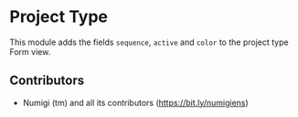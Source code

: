 # Project Type

This module adds the fields  `sequence`, `active` and `color` to the project type Form view.

Contributors
------------
* Numigi (tm) and all its contributors (https://bit.ly/numigiens)
